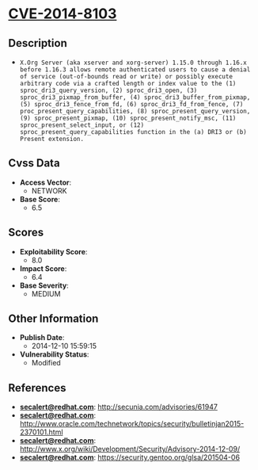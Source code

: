 
# [CVE-2014-8103](https://cve.mitre.org/cgi-bin/cvename.cgi?name=CVE-2014-8103)

## Description

- `X.Org Server (aka xserver and xorg-server) 1.15.0 through 1.16.x before 1.16.3 allows remote authenticated users to cause a denial of service (out-of-bounds read or write) or possibly execute arbitrary code via a crafted length or index value to the (1) sproc_dri3_query_version, (2) sproc_dri3_open, (3) sproc_dri3_pixmap_from_buffer, (4) sproc_dri3_buffer_from_pixmap, (5) sproc_dri3_fence_from_fd, (6) sproc_dri3_fd_from_fence, (7) proc_present_query_capabilities, (8) sproc_present_query_version, (9) sproc_present_pixmap, (10) sproc_present_notify_msc, (11) sproc_present_select_input, or (12) sproc_present_query_capabilities function in the (a) DRI3 or (b) Present extension.`

## Cvss Data

- **Access Vector**:
  - NETWORK
- **Base Score**:
  - 6.5

## Scores

- **Exploitability Score**:
  - 8.0
- **Impact Score**:
  - 6.4
- **Base Severity**:
  - MEDIUM

## Other Information

- **Publish Date**:
  - 2014-12-10 15:59:15
- **Vulnerability Status**:
  - Modified

## References

- **secalert@redhat.com**: http://secunia.com/advisories/61947
- **secalert@redhat.com**: http://www.oracle.com/technetwork/topics/security/bulletinjan2015-2370101.html
- **secalert@redhat.com**: http://www.x.org/wiki/Development/Security/Advisory-2014-12-09/
- **secalert@redhat.com**: https://security.gentoo.org/glsa/201504-06
